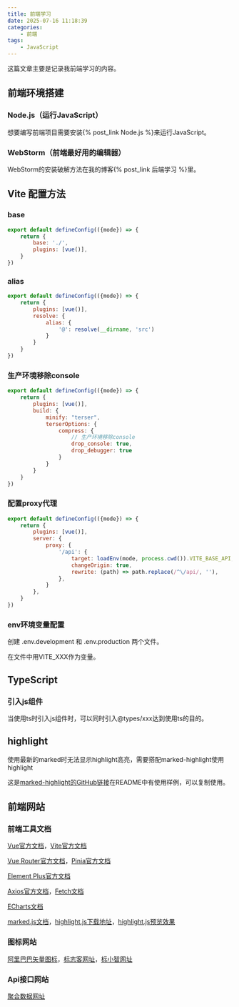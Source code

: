 ```yaml
---
title: 前端学习
date: 2025-07-16 11:18:39
categories:
    - 前端
tags:
    - JavaScript
---
```


这篇文章主要是记录我前端学习的内容。

<!--more-->

## 前端环境搭建

### Node.js（运行JavaScript）

想要编写前端项目需要安装{% post_link Node.js %}来运行JavaScript。

### WebStorm（前端最好用的编辑器）

WebStorm的安装破解方法在我的博客{% post_link 后端学习 %}里。

## Vite 配置方法

### base

```js
export default defineConfig(({mode}) => {
    return {
        base: './',
        plugins: [vue()],
    }
})
```

### alias

```js
export default defineConfig(({mode}) => {
    return {
        plugins: [vue()],
        resolve: {
            alias: {
                '@': resolve(__dirname, 'src')
            }
        }
    }
})
```

### 生产环境移除console

```js
export default defineConfig(({mode}) => {
    return {
        plugins: [vue()],
        build: {
            minify: "terser",
            terserOptions: {
                compress: {
                    // 生产环境移除console
                    drop_console: true,
                    drop_debugger: true
                }
            }
        }
    }
})
```

### 配置proxy代理

```js
export default defineConfig(({mode}) => {
    return {
        plugins: [vue()],
        server: {
            proxy: {
                '/api': {
                    target: loadEnv(mode, process.cwd()).VITE_BASE_API,
                    changeOrigin: true,
                    rewrite: (path) => path.replace(/^\/api/, ''),
                },
            }
        },
    }
})

```

### env环境变量配置

创建 .env.development 和 .env.production 两个文件。

在文件中用VITE_XXX作为变量。

## TypeScript

### 引入js组件

当使用ts时引入js组件时，可以同时引入@types/xxx达到使用ts的目的。

## highlight

使用最新的marked时无法显示highlight高亮，需要搭配marked-highlight使用highlight

这是[marked-highlight的GitHub链接](https://github.com/markedjs/marked-highlight)在README中有使用样例，可以复制使用。

## 前端网站

### 前端工具文档

[Vue官方文档](https://cn.vuejs.org/)，[Vite官方文档](https://cn.vitejs.dev/)

[Vue Router官方文档](https://router.vuejs.org/zh/)，[Pinia官方文档](https://pinia.vuejs.org/zh/)

[Element Plus官方文档](https://element-plus.gitee.io/zh-CN/)

[Axios官方文档](https://www.axios-http.cn/)，[Fetch文档](https://developer.mozilla.org/zh-CN/docs/Web/API/Fetch_API/Using_Fetch)

[ECharts文档](https://echarts.apache.org/handbook/zh/get-started/)

[marked.js文档](http://www.dagoogle.cn/n/745.html)，[highlight.js下载地址](https://highlightjs.org/)，[highlight.js预览效果](https://highlightjs.org/static/demo/)

### 图标网站

[阿里巴巴矢量图标](https://www.iconfont.cn/)，[标志客网址](https://www.logomaker.com.cn/)，[标小智网址](https://www.logosc.cn/logo/favicon)

### Api接口网站

[聚合数据网址](https://www.juhe.cn/)
